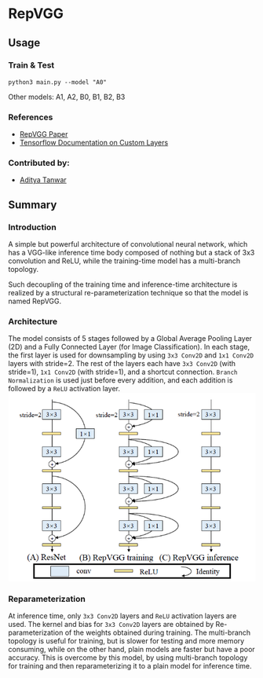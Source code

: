 # RepVGG

## Usage
### Train & Test
```
python3 main.py --model "A0"
```
Other models: A1, A2, B0, B1, B2, B3

### References
* [RepVGG Paper](https://arxiv.org/pdf/2101.03697.pdf)
* [Tensorflow Documentation on Custom Layers](https://www.tensorflow.org/tutorials/customization/custom_layers) 
### Contributed by:
* [Aditya Tanwar](https://github.com/cliche-niche/)

## Summary

### Introduction
A simple but powerful architecture of convolutional neural network, which has a VGG-like inference time body composed of nothing but a stack of 3x3 convolution and ReLU, while the 
training-time model has a multi-branch topology.

Such decoupling of the training time and inference-time architecture is realized by a structural re-parameterization technique so that the model is named RepVGG.

### Architecture
The model consists of 5 stages followed by a Global Average Pooling Layer (2D) and a Fully Connected Layer (for Image Classification). 
In each stage, the first layer is used for downsampling by using `3x3 Conv2D` and `1x1 Conv2D` layers with stride=2. The rest of the layers each have `3x3 Conv2D` (with stride=1), `1x1 Conv2D` (with stride=1), and a shortcut connection. `Branch Normalization` is used just before every addition, and each addition is followed by a `ReLU` activation layer.
<img src ="https://github.com/cliche-niche/model-zoo-submissions/blob/main/RepVGG/assets/architecture.PNG?raw=true">

### Reparameterization
At inference time, only `3x3 Conv2D` layers and `ReLU` activation layers are used. The kernel and bias for `3x3 Conv2D` layers are obtained by Re-parameterization of the weights obtained during training. The multi-branch topology is useful for training, but is slower for testing and more memory consuming, while on the other hand, plain models are faster but have a poor accuracy. 
This is overcome by this model, by using multi-branch topology for training and then reparameterizing it to a plain model for inference time.
